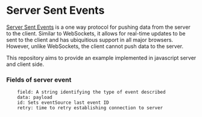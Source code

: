 # Server Sent Events
[Server Sent Events](https://developer.mozilla.org/en-US/docs/Web/API/Server-sent_events/Using_server-sent_events) is a one way protocol for pushing data from the server to the client. Similar to WebSockets, it allows for real-time updates to be sent to the client and has ubiquitious support in all major browsers. However, unlike WebSockets, the client cannot push data to the server.

This repository aims to provide an example implemented in javascript server and client side.

### Fields of server event
```
    field: A string identifying the type of event described
    data: payload
    id: Sets eventSource last event ID
    retry: time to retry establishing connection to server
```